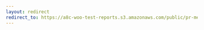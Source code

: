```yaml
---
layout: redirect
redirect_to: https://a8c-woo-test-reports.s3.amazonaws.com/public/pr-merge/40809/api/index.html
---
```

